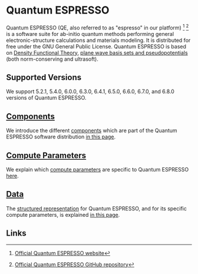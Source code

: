 # Quantum ESPRESSO

Quantum ESPRESSO (QE, also referred to as "espresso" in our platform) [^1] [^2] is a software suite for ab-initio quantum methods performing general electronic-structure calculations and materials modeling. It is distributed for free under the GNU General Public License. Quantum ESPRESSO is based on [Density Functional Theory](../../../models-directory/dft/overview.md), [plane wave basis sets and pseudopotentials](../../../methods-directory/pseudopotential/overview.md) (both norm-conserving and ultrasoft). 

## Supported Versions

We support 5.2.1, 5.4.0, 6.0.0, 6.3.0, 6.4.1, 6.5.0, 6.6.0, 6.7.0, and 6.8.0 versions of Quantum ESPRESSO.

## [Components](components.md)

We introduce the different [components](../../../software/components.md) which are part of the Quantum ESPRESSO software distribution [in this page](components.md).

## [Compute Parameters](compute-parameters.md)

We explain which [compute parameters](../../../infrastructure/compute/parameters.md) are specific to Quantum ESPRESSO [here](compute-parameters.md).

## [Data](data.md)

The [structured representation](../../../data-structured/overview.md) for Quantum ESPRESSO, and for its specific compute parameters, is explained [in this page](data.md).

## Links

[^1]: [Official Quantum ESPRESSO website](https://www.quantum-espresso.org/)

[^2]: [Official Quantum ESPRESSO GitHub repository](https://github.com/QEF/q-e/tags)
